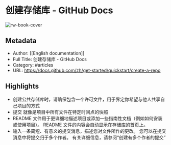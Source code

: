 # 创建存储库 - GitHub Docs

![rw-book-cover](https://readwise-assets.s3.amazonaws.com/static/images/article3.5c705a01b476.png)

## Metadata
- Author: [[English documentation]]
- Full Title: 创建存储库 - GitHub Docs
- Category: #articles
- URL: https://docs.github.com/zh/get-started/quickstart/create-a-repo

## Highlights
- 创建公共存储库时，请确保包含一个许可文件，用于界定你希望与他人共享自己项目的方式
- 提交 就像是项目中所有文件在特定时间点的快照
- README 文件用于更详细地描述项目或添加一些指南性文档（例如如何安装或使用项目）。 README 文件的内容会自动显示在存储库的首页上。
- 输入一条简短、有意义的提交消息，描述您对文件所作的更改。 您可以在提交消息中将提交归于多个作者。 有关详细信息，请参阅“创建有多个作者的提交”
